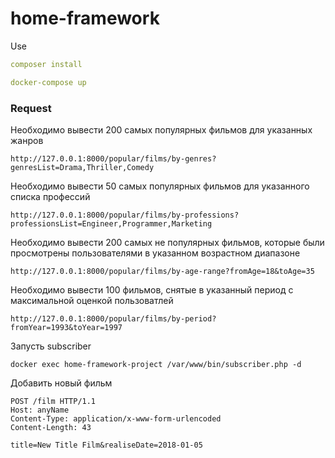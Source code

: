 home-framework
==============

Use

```yaml
composer install
```


```yaml
docker-compose up
```

### Request
Необходимо вывести 200 самых популярных фильмов для указанных жанров
~~~
http://127.0.0.1:8000/popular/films/by-genres?genresList=Drama,Thriller,Comedy
~~~

Необходимо вывести 50 самых популярных фильмов для указанного списка профессий
~~~
http://127.0.0.1:8000/popular/films/by-professions?professionsList=Engineer,Programmer,Marketing
~~~
Необходимо вывести 200 самых не популярных фильмов, которые были просмотрены пользователями в указанном возрастном диапазоне
~~~
http://127.0.0.1:8000/popular/films/by-age-range?fromAge=18&toAge=35
~~~
Необходимо вывести 100 фильмов, снятые в указанный период с максимальной оценкой пользоватлей
~~~
http://127.0.0.1:8000/popular/films/by-period?fromYear=1993&toYear=1997
~~~

Запусть subscriber
~~~
docker exec home-framework-project /var/www/bin/subscriber.php -d
~~~
Добавить новый фильм 
~~~
POST /film HTTP/1.1
Host: anyName
Content-Type: application/x-www-form-urlencoded
Content-Length: 43

title=New Title Film&realiseDate=2018-01-05
~~~